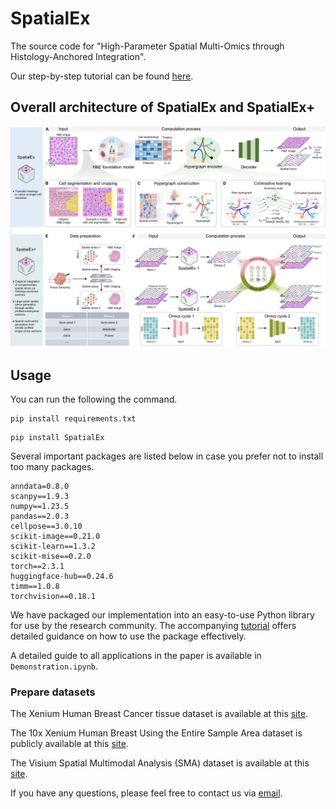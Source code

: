 # SpatialEx
The source code for "High-Parameter Spatial Multi-Omics through Histology-Anchored Integration".

Our step-by-step tutorial can be found [here](https://spatialex-tutorials.readthedocs.io/en/latest).

## Overall architecture of SpatialEx and SpatialEx+
![](https://github.com/KEAML-JLU/SpatialEx/blob/main/figure.jpg)
## Usage
You can run the following the command.

```
pip install requirements.txt
```

```
pip install SpatialEx
```
Several important packages are listed below in case you prefer not to install too many packages.
```
anndata=0.8.0
scanpy==1.9.3
numpy==1.23.5
pandas==2.0.3
cellpose==3.0.10
scikit-image==0.21.0
scikit-learn==1.3.2
scikit-mise==0.2.0
torch==2.3.1
huggingface-hub==0.24.6
timm==1.0.8
torchvision==0.18.1
```

We have packaged our implementation into an easy-to-use Python library for use by the research community. The accompanying [tutorial](https://spatialex-tutorials.readthedocs.io/en/latest/Installation.html) offers detailed guidance on how to use the package effectively.

A detailed guide to all applications in the paper is available in ```Demonstration.ipynb```.

### Prepare datasets
The Xenium Human Breast Cancer tissue dataset is available at this [site](https://www.10xgenomics.com/products/xenium-in-situ/human-breast-dataset-explorer).

The 10x Xenium Human Breast Using the Entire Sample Area dataset is publicly available at this [site](https://www.10xgenomics.com/datasets/ffpe-human-breast-using-the-entire-sample-area-1-standard). 

The Visium Spatial Multimodal Analysis (SMA) dataset is available at this [site](https://data.mendeley.com/datasets/w7nw4km7xd/1).



If you have any questions, please feel free to contact us via [email](yonghao20@mails.jlu.edu.cn).
